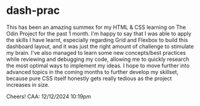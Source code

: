 # dash-prac
This has been an amazing summex for my HTML & CSS learning on The Odin Project for the past 1 month. I'm happy to say that I was able to apply the skills I have learnt, especially regarding Grid and Flexbox to build this dashboard layout, and it was just the right amount of challenge to stimulate my brain. I've also managed to learn some new concepts/best practices while reviewing and debugging my code, allowing me to quickly research the most optimal ways to implement my ideas. I hope to move further into advanced topics in the coming months to further develop my skillset, because pure CSS itself honestly gets really tedious as the project increases in size.

Cheers!
CAA: 12/12/2024 10:19pm